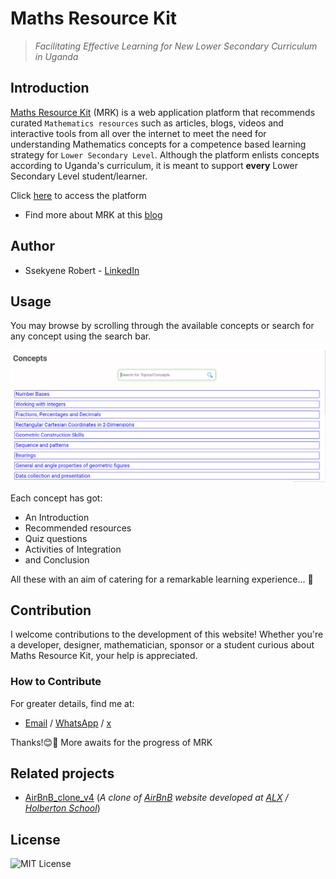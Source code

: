 # Maths Resource Kit
> _Facilitating Effective Learning for New Lower Secondary Curriculum in Uganda_

## Introduction
[Maths Resource Kit](https://mrk.robkj.tech/) (MRK) is a web application platform that recommends curated `Mathematics resources` such as articles, blogs, videos and interactive tools from all over the internet to meet the need for understanding Mathematics concepts for a competence based learning strategy for `Lower Secondary Level`. Although the platform enlists concepts according to Uganda's curriculum, it is meant to support **every** Lower Secondary Level student/learner.

Click [here](https://mrk.robkj.tech/) to access the platform
- Find more about MRK at this [blog]() 

## Author
- Ssekyene Robert - [LinkedIn](https://www.linkedin.com/in/robertssekyene/)

## Usage
You may browse by scrolling through the available concepts or search for any concept using the search bar.

[![Browse-pic](browse.PNG)](https://mrk.robkj.tech/concept_list)

Each concept has got:
- An Introduction
- Recommended resources
- Quiz questions
- Activities of Integration
- and Conclusion

All these with an aim of catering for a remarkable learning experience... 🚀

## Contribution
I welcome contributions to the development of this website! Whether you're a developer, designer, mathematician, sponsor or a student curious about Maths Resource Kit, your help is appreciated. 

### How to Contribute
For greater details, find me at:
- [Email](mailto:robertssekyene05@gmail.com) / [WhatsApp](https://wa.me/256755917055) / [x](https://x.com/robkj256)

Thanks!😊🤝 More awaits for the progress of MRK

## Related projects
- [AirBnB_clone_v4](https://github.com/Ssekyene/AirBnB_clone_v4) (_A clone of [AirBnB](https://www.airbnb.com/) website developed at [ALX](https://www.alxafrica.com/) / [Holberton School](https://www.holbertonschool.com/)_)

## License
![MIT License](https://img.shields.io/badge/license-MIT-green)
